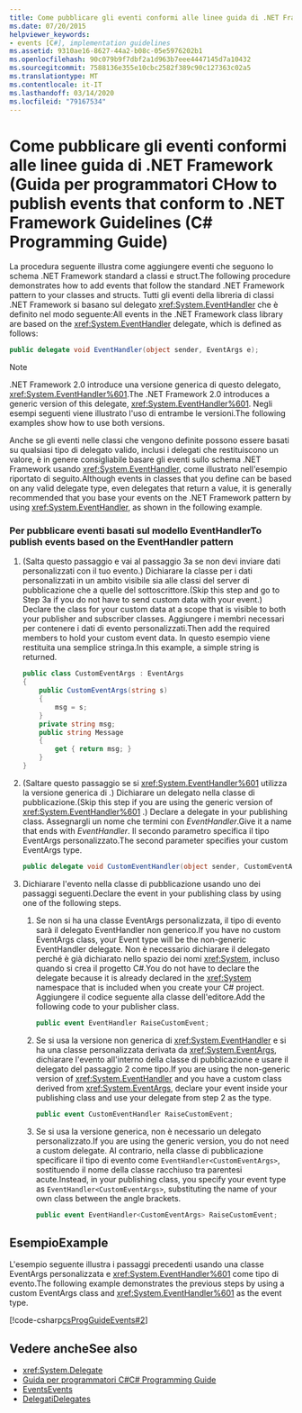 ```yaml
---
title: Come pubblicare gli eventi conformi alle linee guida di .NET Framework - Guida per programmatori C
ms.date: 07/20/2015
helpviewer_keywords:
- events [C#], implementation guidelines
ms.assetid: 9310ae16-8627-44a2-b08c-05e5976202b1
ms.openlocfilehash: 90c079b9f7dbf2a1d963b7eee4447145d7a10432
ms.sourcegitcommit: 7588136e355e10cbc2582f389c90c127363c02a5
ms.translationtype: MT
ms.contentlocale: it-IT
ms.lasthandoff: 03/14/2020
ms.locfileid: "79167534"
---
```

# <a name="how-to-publish-events-that-conform-to-net-framework-guidelines-c-programming-guide"></a><span data-ttu-id="33156-102">Come pubblicare gli eventi conformi alle linee guida di .NET Framework (Guida per programmatori C</span><span class="sxs-lookup"><span data-stu-id="33156-102">How to publish events that conform to .NET Framework Guidelines (C# Programming Guide)</span></span>
<span data-ttu-id="33156-103">La procedura seguente illustra come aggiungere eventi che seguono lo schema .NET Framework standard a classi e struct.</span><span class="sxs-lookup"><span data-stu-id="33156-103">The following procedure demonstrates how to add events that follow the standard .NET Framework pattern to your classes and structs.</span></span> <span data-ttu-id="33156-104">Tutti gli eventi della libreria di classi .NET Framework si basano sul delegato <xref:System.EventHandler> che è definito nel modo seguente:</span><span class="sxs-lookup"><span data-stu-id="33156-104">All events in the .NET Framework class library are based on the <xref:System.EventHandler> delegate, which is defined as follows:</span></span>  
  
```csharp  
public delegate void EventHandler(object sender, EventArgs e);  
```  
  
> [!NOTE]
> <span data-ttu-id="33156-105">.NET Framework 2.0 introduce una versione generica di questo delegato, <xref:System.EventHandler%601>.</span><span class="sxs-lookup"><span data-stu-id="33156-105">The .NET Framework 2.0 introduces a generic version of this delegate, <xref:System.EventHandler%601>.</span></span> <span data-ttu-id="33156-106">Negli esempi seguenti viene illustrato l'uso di entrambe le versioni.</span><span class="sxs-lookup"><span data-stu-id="33156-106">The following examples show how to use both versions.</span></span>  
  
 <span data-ttu-id="33156-107">Anche se gli eventi nelle classi che vengono definite possono essere basati su qualsiasi tipo di delegato valido, inclusi i delegati che restituiscono un valore, è in genere consigliabile basare gli eventi sullo schema .NET Framework usando <xref:System.EventHandler>, come illustrato nell'esempio riportato di seguito.</span><span class="sxs-lookup"><span data-stu-id="33156-107">Although events in classes that you define can be based on any valid delegate type, even delegates that return a value, it is generally recommended that you base your events on the .NET Framework pattern by using <xref:System.EventHandler>, as shown in the following example.</span></span>  
  
### <a name="to-publish-events-based-on-the-eventhandler-pattern"></a><span data-ttu-id="33156-108">Per pubblicare eventi basati sul modello EventHandler</span><span class="sxs-lookup"><span data-stu-id="33156-108">To publish events based on the EventHandler pattern</span></span>  
  
1. <span data-ttu-id="33156-109">(Salta questo passaggio e vai al passaggio 3a se non devi inviare dati personalizzati con il tuo evento.) Dichiarare la classe per i dati personalizzati in un ambito visibile sia alle classi del server di pubblicazione che a quelle del sottoscrittore.</span><span class="sxs-lookup"><span data-stu-id="33156-109">(Skip this step and go to Step 3a if you do not have to send custom data with your event.) Declare the class for your custom data at a scope that is visible to both your publisher and subscriber classes.</span></span> <span data-ttu-id="33156-110">Aggiungere i membri necessari per contenere i dati di evento personalizzati.</span><span class="sxs-lookup"><span data-stu-id="33156-110">Then add the required members to hold your custom event data.</span></span> <span data-ttu-id="33156-111">In questo esempio viene restituita una semplice stringa.</span><span class="sxs-lookup"><span data-stu-id="33156-111">In this example, a simple string is returned.</span></span>  
  
    ```csharp  
    public class CustomEventArgs : EventArgs  
    {  
        public CustomEventArgs(string s)  
        {  
            msg = s;  
        }  
        private string msg;  
        public string Message  
        {  
            get { return msg; }  
        }
    }  
    ```  
  
2. <span data-ttu-id="33156-112">(Saltare questo passaggio se si <xref:System.EventHandler%601> utilizza la versione generica di .) Dichiarare un delegato nella classe di pubblicazione.</span><span class="sxs-lookup"><span data-stu-id="33156-112">(Skip this step if you are using the generic version of <xref:System.EventHandler%601> .) Declare a delegate in your publishing class.</span></span> <span data-ttu-id="33156-113">Assegnargli un nome che termini con *EventHandler*.</span><span class="sxs-lookup"><span data-stu-id="33156-113">Give it a name that ends with *EventHandler*.</span></span> <span data-ttu-id="33156-114">Il secondo parametro specifica il tipo EventArgs personalizzato.</span><span class="sxs-lookup"><span data-stu-id="33156-114">The second parameter specifies your custom EventArgs type.</span></span>  
  
    ```csharp  
    public delegate void CustomEventHandler(object sender, CustomEventArgs a);  
    ```  
  
3. <span data-ttu-id="33156-115">Dichiarare l'evento nella classe di pubblicazione usando uno dei passaggi seguenti.</span><span class="sxs-lookup"><span data-stu-id="33156-115">Declare the event in your publishing class by using one of the following steps.</span></span>  
  
    1. <span data-ttu-id="33156-116">Se non si ha una classe EventArgs personalizzata, il tipo di evento sarà il delegato EventHandler non generico.</span><span class="sxs-lookup"><span data-stu-id="33156-116">If you have no custom EventArgs class, your Event type will be the non-generic EventHandler delegate.</span></span> <span data-ttu-id="33156-117">Non è necessario dichiarare il delegato perché è già dichiarato nello spazio dei nomi <xref:System>, incluso quando si crea il progetto C#.</span><span class="sxs-lookup"><span data-stu-id="33156-117">You do not have to declare the delegate because it is already declared in the <xref:System> namespace that is included when you create your C# project.</span></span> <span data-ttu-id="33156-118">Aggiungere il codice seguente alla classe dell'editore.</span><span class="sxs-lookup"><span data-stu-id="33156-118">Add the following code to your publisher class.</span></span>  
  
        ```csharp  
        public event EventHandler RaiseCustomEvent;  
        ```  
  
    2. <span data-ttu-id="33156-119">Se si usa la versione non generica di <xref:System.EventHandler> e si ha una classe personalizzata derivata da <xref:System.EventArgs>, dichiarare l'evento all'interno della classe di pubblicazione e usare il delegato del passaggio 2 come tipo.</span><span class="sxs-lookup"><span data-stu-id="33156-119">If you are using the non-generic version of <xref:System.EventHandler> and you have a custom class derived from <xref:System.EventArgs>, declare your event inside your publishing class and use your delegate from step 2 as the type.</span></span>  
  
        ```csharp  
        public event CustomEventHandler RaiseCustomEvent;  
        ```  
  
    3. <span data-ttu-id="33156-120">Se si usa la versione generica, non è necessario un delegato personalizzato.</span><span class="sxs-lookup"><span data-stu-id="33156-120">If you are using the generic version, you do not need a custom delegate.</span></span> <span data-ttu-id="33156-121">Al contrario, nella classe di pubblicazione specificare il tipo di evento come `EventHandler<CustomEventArgs>`, sostituendo il nome della classe racchiuso tra parentesi acute.</span><span class="sxs-lookup"><span data-stu-id="33156-121">Instead, in your publishing class, you specify your event type as `EventHandler<CustomEventArgs>`, substituting the name of your own class between the angle brackets.</span></span>  
  
        ```csharp  
        public event EventHandler<CustomEventArgs> RaiseCustomEvent;  
        ```  
  
## <a name="example"></a><span data-ttu-id="33156-122">Esempio</span><span class="sxs-lookup"><span data-stu-id="33156-122">Example</span></span>  
 <span data-ttu-id="33156-123">L'esempio seguente illustra i passaggi precedenti usando una classe EventArgs personalizzata e <xref:System.EventHandler%601> come tipo di evento.</span><span class="sxs-lookup"><span data-stu-id="33156-123">The following example demonstrates the previous steps by using a custom EventArgs class and <xref:System.EventHandler%601> as the event type.</span></span>  
  
 [!code-csharp[csProgGuideEvents#2](~/samples/snippets/csharp/VS_Snippets_VBCSharp/csProgGuideEvents/CS/Events.cs#2)]  
  
## <a name="see-also"></a><span data-ttu-id="33156-124">Vedere anche</span><span class="sxs-lookup"><span data-stu-id="33156-124">See also</span></span>

- <xref:System.Delegate>
- [<span data-ttu-id="33156-125">Guida per programmatori C#</span><span class="sxs-lookup"><span data-stu-id="33156-125">C# Programming Guide</span></span>](../index.md)
- [<span data-ttu-id="33156-126">Events</span><span class="sxs-lookup"><span data-stu-id="33156-126">Events</span></span>](./index.md)
- [<span data-ttu-id="33156-127">Delegati</span><span class="sxs-lookup"><span data-stu-id="33156-127">Delegates</span></span>](../delegates/index.md)
